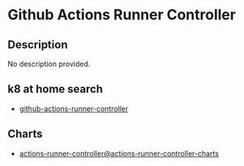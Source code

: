 # Github Actions Runner Controller

## Description

No description provided.

## k8 at home search

- [github-actions-runner-controller](https://nanne.dev/k8s-at-home-search/#/github-actions-runner-controller)

## Charts

- [actions-runner-controller@actions-runner-controller-charts](https://actions-runner-controller.github.io/actions-runner-controller/)

